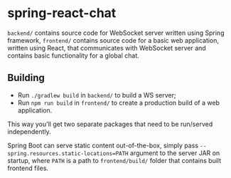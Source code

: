 # spring-react-chat

`backend/` contains source code for WebSocket server written using Spring framework, `frontend/` contains source code for a basic web application, written using React, that communicates with WebSocket server and contains basic functionality for a global chat.

## Building

- Run `./gradlew build` in `backend/` to build a WS server;
- Run `npm run build` in `frontend/` to create a production build of a web application.

This way you'll get two separate packages that need to be run/served independently.

Spring Boot can serve static content out-of-the-box, simply pass `--spring.resources.static-locations=PATH` argument to the server JAR on startup, where `PATH` is a path to `frontend/build/` folder that contains built frontend files.
